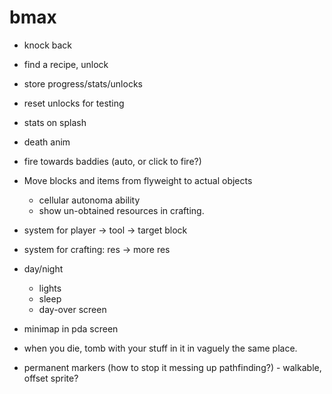# bmax

* knock back
* find a recipe, unlock
* store progress/stats/unlocks
* reset unlocks for testing
* stats on splash
* death anim
* fire towards baddies (auto, or click to fire?)
* Move blocks and items from flyweight to actual objects
  * cellular autonoma ability
  * show un-obtained resources in crafting.
* system for player -> tool -> target block
* system for crafting: res -> more res

* day/night
  * lights
  * sleep
  * day-over screen

* minimap in pda screen

* when you die, tomb with your stuff in it in vaguely the same place.
* permanent markers (how to stop it messing up pathfinding?) - walkable, offset sprite?
